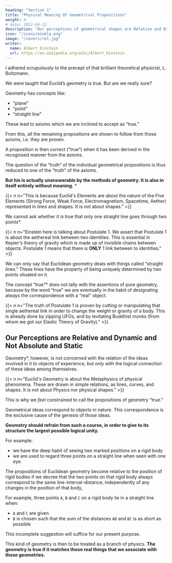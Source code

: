 ```yaml
---
heading: "Section 1"
title: "Physical Meaning Of Geometrical Propositions"
weight: 4
# date: 2022-04-12
description: "Our perceptions of geometrical shapes are Relative and Dynamic and Not Absolute and Static"
icon: "/icons/einbla.png"
image: "/covers/rel.jpg"
writer:
  name: Albert Einstein
  url: https://en.wikipedia.org/wiki/Albert_Einstein
---
```




I adhered scrupulously to the precept of that brilliant theoretical physicist, L. Boltzmann. 

<!-- Theory of the Specific Heat of Solid Bodies, and the
fundamental idea of the General Theory of Relativity.
During the interval 1909 to 1911 Einstein occupied the post of Professor Extraordinarius at the University of Zurich, afterwards being appointed to the University of Prague, Bohemia, where he remained as Professor Ordinarius until 1912. In the latter year Professor Einstein accepted a similar chair at the Polytechnikum, Zurich, and continued his activities there until 1914, when he received a call to the Prussian Academy of Science, Berlin, as successor to Van’t Hoff.

Professor Einstein is able to devote himself
freely to his studies at the Berlin Academy, and
it was here that he succeeded in completing his
work on the General Theory of Relativity (1915–
17). Professor Einstein also lectures on various
special branches of physics at the University of
Berlin, and, in addition, he is Director of the
Institute * for Physical Research of the Kaiser
Wilhelm Gesellschaft.
Professor Einstein has been twice married.
His first wife, whom he married at Berne in 1903,
was a fellow-student from Serbia. There were
two sons of this marriage, both of whom are liv-
ing in Zurich, the elder being sixteen years of age.
Recently Professor Einstein married a widowed
cousin, with whom he is now living in Berlin.

IN presenting this translation to the English-
reading public, it is hardly necessary for me
to enlarge on the Author’s prefatory remarks,
except to draw attention to those additions to the
book which do not appear in the original.
At my request, Professor Einstein kindly sup-
plied me with a portrait of himself, by one of
Germany’s most celebrated artists. Appendix III,
on “The Experimental Confirmation of the Gen-
eral Theory of Relativity,” has been written
specially for this translation. Apart from these
valuable additions to the book, I have included
a biographical note on the Author, and, at the
end of the book, an Index and a list of English
references to the subject. This list, which is
more suggestive than exhaustive, is intended as
a guide to those readers who wish to pursue the
subject farther.

of the Imperial College, for their kindness in
reading through the manuscript, for helpful
criticism, and for numerous suggestions. I owe
an expression of thanks also to Messrs. Methuen
for their ready counsel and advice, and for the
care they have bestowed on the work during the
course of its publication. -->


We were taught that Euclid’s geometry is true. But are we really sure?

Geometry has concepts like:
- “plane”
- “point”
- “straight line”

These lead to axioms which we are inclined to accept as “true.” 

From this, all the remaining propositions are shown to follow from those axioms, i.e. they are proven. 

A proposition is then correct (“true”) when it has been derived in the recognised manner from the axioms. 

The question of the “truth” of the individual geometrical propositions is thus reduced to one of the “truth” of the axioms. 

**But his is actually unanswerable by the methods of geometry. It is also in itself entirely without meaning.** *


{{< n n="This is because Euclid's Elements are about the nature of the Five Elements (Strong Force, Weak Force, Electromagnetism, Spacetime, Aether) represented in lines and shapes. It is not about shapes." >}}


We cannot ask whether it is true that only one straight line goes through two points*. 

{{< n n="Einstein here is talking about Postulate 1. We assert that Postulate 1 is about the aethereal link between two identities. This is essential in Kepler's theory of gravity which is made up of invisible chains between objects. Postulate 1 means that there is **ONLY** 1 link between to identities." >}}


We can only say that Euclidean geometry deals with things called “straight lines.” These lines have the property of being uniquely determined by two points situated on it.


The concept “true”* does not tally with the assertions of pure geometry, because by the word “true” we are eventually in the habit of designating always the correspondence with a “real” object.

{{< n n="The truth of Postulate 1 is proven by cutting or manipulating that single aethereal link in order to change the weight or  gravity of a body. This is already done by zipping UFOs, and by levitating Buddhist monks (from whom we got our Elastic Theory of Gravity)." >}}



## Our Perceptions are Relative and Dynamic and Not Absolute and Static

Geometry*, however, is not concerned with the relation of the ideas involved in it to objects of experience, but only with the logical connection of these ideas among themselves.

{{< n n="Euclid's Geometry is about the Metaphysics of physical phenomena. These are drawn in simple relations, as lines, curves, and shapes. It is not about Physics nor physical shapes." >}}



This is why we *feel* constrained to call the propositions of geometry “true.” 

Geometrical ideas correspond to objects in nature. This correspondence is the exclusive cause of the genesis of those ideas. 

**Geometry should refrain from such a course, in order to give to its structure the largest possible logical unity.** 

For example:
- we have the deep habit of seeing two marked positions on a rigid body
- we are used to regard three points on a straight line when seen with one eye. 

<!-- If, in pursuance of our habit of thought, we now supplement the propositions of Euclidean geometry by the single proposition that two points on a rigid body  -->
The propositions of Euclidean geometry become relative <!--  then resolve themselves into propositions on the possible relative --> to the position of rigid bodies if we decree that the two points on that rigid body always correspond to the same line-interval-distance, independently of any changes in the position of that body, 

<!-- This means that a natural object is associated also with a straight line.  -->

For example, three points `A`, `B` and `C` on a rigid body lie in a straight line when:
- `A` and `C` are given
- `B` is chosen such that the sum of the distances `AB` and `BC` is as short as possible

This incomplete suggestion will suffice for our present purpose.

This kind of geometry is then to be treated as a branch of physics. **The geometry is true if it matches those real things that we associate with those geometries.** 

<!-- We can now legitimately ask as to the “truth” of geometrical propositions interpreted
in this way, since we are justified in asking whether
these propositions are satisfied for those real things
we have associated with the geometrical ideas.  -->

<!-- In less exact terms we can express this by saying
that by the “truth” of a geometrical proposition
in this sense we understand its validity for a con-
struction with ruler and compasses.

Of course the conviction of the “truth” of geometrical propositions in this sense is founded
exclusively on rather incomplete experience. 

For the present we shall assume the “truth” of the
geometrical propositions, then at a later stage
(in the general theory of relativity) we shall see that this “truth” is limited, and we shall consider the extent of its limitation. -->